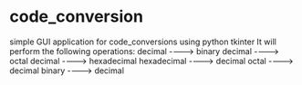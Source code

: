 # code_conversion
simple GUI application for code_conversions using python tkinter
It will perform the following operations:
    decimal ---->  binary
    decimal ---->  octal
    decimal ---->  hexadecimal
    hexadecimal ----> decimal
    octal ----> decimal
    binary ----> decimal
